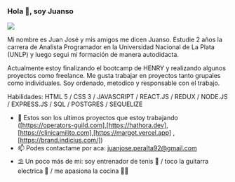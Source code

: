 ### Hola 👋, soy Juanso
![](https://encrypted-tbn0.gstatic.com/images?q=tbn:ANd9GcR2zyXincBvpToHm7S9KSNKNa1vrS8Bz0QkXw&usqp=CAU)

Mi nombre es Juan José y mis amigos me dicen Juanso. Estudie 2 años la carrera de Analista Programador en la Universidad Nacional de La Plata (UNLP) y luego segui mi formación de manera autodidacta.

Actualmente estoy finalizando el bootcamp de HENRY y realizando algunos proyectos como freelance. Me gusta trabajar en proyectos tanto grupales como individuales. Soy ordenado, metodico y responsable con el trabajo.

Habilidades: HTML 5 / CSS 3 / JAVASCRIPT / REACT.JS / REDUX / NODE.JS / EXPRESS.JS /  SQL /  POSTGRES / SEQUELIZE

- 🔭 Estos son los ultimos proyectos que estoy trabajando  ([https://operators-guild.com],[https://hathora.dev],[https://clinicamilito.com],[https://margot.vercel.app] , [https://brand.indicius.com/])
- 📫 Podes contactame por aca: juanjose.peralta92@gmail.com
- ⛱  Un poco más de mi: soy entrenador de tenis 🎾 / toco la guitarra electrica 🎸 / me apasiona la cocina 👨‍🍳



